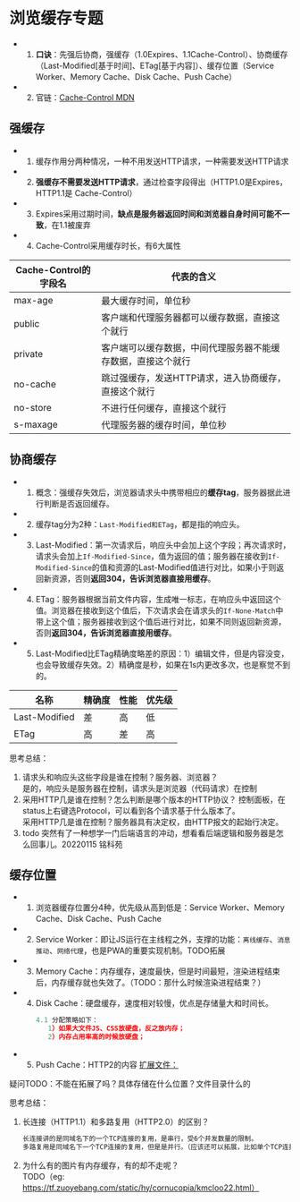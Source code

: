 # 浏览缓存专题
* 1. **口诀**：先强后协商，强缓存（1.0Expires、1.1Cache-Control）、协商缓存（Last-Modified[基于时间]、ETag[基于内容]）、缓存位置（Service Worker、Memory Cache、Disk Cache、Push Cache）
* 2. 官链：[Cache-Control MDN](https://developer.mozilla.org/zh-CN/docs/Web/HTTP/Headers/Cache-Control)
## 强缓存
* 1. 缓存作用分两种情况，一种不用发送HTTP请求，一种需要发送HTTP请求
* 2. **强缓存不需要发送HTTP请求**，通过检查字段得出（HTTP1.0是Expires，HTTP1.1是 Cache-Control）
* 3. Expires采用过期时间，**缺点是服务器返回时间和浏览器自身时间可能不一致**，在1.1被废弃
* 4. Cache-Control采用缓存时长，有6大属性  

| Cache-Control的字段名 | 代表的含义 |  
| --- | --- |
| max-age | 最大缓存时间，单位秒 |
| public | 客户端和代理服务器都可以缓存数据，直接这个就行 |
| private | 客户端可以缓存数据，中间代理服务器不能缓存数据，直接这个就行 |
| no-cache | 跳过强缓存，发送HTTP请求，进入协商缓存，直接这个就行 |
| no-store | 不进行任何缓存，直接这个就行 |
| s-maxage | 代理服务器的缓存时间，单位秒 |

## 协商缓存
* 1. 概念：强缓存失效后，浏览器请求头中携带相应的**缓存tag**，服务器据此进行判断是否返回缓存。
* 2. 缓存tag分为2种：`Last-Modified和ETag`，都是指的响应头。
* 3. Last-Modified：第一次请求后，响应头中会加上这个字段；再次请求时，请求头会加上`If-Modified-Since`，值为返回的值；服务器在接收到`If-Modified-Since`的值和资源的Last-Modified值进行对比，如果小于则返回新资源，否则**返回304，告诉浏览器直接用缓存**。
* 4. ETag：服务器根据当前文件内容，生成唯一标志，在响应头中返回这个值。浏览器在接收到这个值后，下次请求会在请求头的`If-None-Match`中带上这个值；服务器接收到这个值后进行对比，如果不同则返回新资源，否则**返回304，告诉浏览器直接用缓存**。
* 5. Last-Modified比ETag精确度略差的原因：1）编辑文件，但是内容没变，也会导致缓存失效。2）精确度是秒，如果在1s内更改多次，也是察觉不到的。

| 名称 | 精确度 | 性能 | 优先级 | 
| --- | --- | --- | --- |
| Last-Modified | 差 | 高 | 低 |
| ETag | 高 | 差 | 高 |

思考总结：
1. 请求头和响应头这些字段是谁在控制？服务器、浏览器？  
   是的，响应头是服务器在控制，请求头是浏览器（代码请求）在控制
2. 采用HTTP几是谁在控制？怎么判断是哪个版本的HTTP协议？
   控制面板，在status上右键选Protocol，可以看到各个请求基于什么版本了。  
   采用HTTP几是谁在控制？服务器具有决定权，由HTTP报文的起始行决定。
3. todo 突然有了一种想学一门后端语言的冲动，想看看后端逻辑和服务器是怎么回事儿。20220115 铭科苑

## 缓存位置
* 1. 浏览器缓存位置分4种，优先级从高到低是：Service Worker、Memory Cache、Disk Cache、Push Cache
* 2. Service Worker：即让JS运行在主线程之外，支撑的功能：`离线缓存`、`消息推动`、`网络代理`，也是PWA的重要实现机制。TODO拓展
* 3. Memory Cache：内存缓存，速度最快，但是时间最短，渲染进程结束后，内存缓存就也失效了。（TODO：那什么时候渲染进程结束？）
* 4. Disk Cache：硬盘缓存，速度相对较慢，优点是存储量大和时间长。  
      ```js
      4.1 分配策略如下：
         1）如果大文件JS、CSS放硬盘，反之放内存；
         2）内存占用率高的时候放硬盘；
      ```
* 5. Push Cache：HTTP2的内容 [扩展文件：](https://link.juejin.cn/?target=https%3A%2F%2Fjakearchibald.com%2F2017%2Fh2-push-tougher-than-i-thought%2F)

疑问TODO：不能在拓展了吗？具体存储在什么位置？文件目录什么的

思考总结：  
1. 长连接（HTTP1.1）和多路复用（HTTP2.0）的区别？  
   ```js
   长连接讲的是同域名下的一个TCP连接的复用，是串行，受6个并发数量的限制。
   多路复用是同域名下一个TCP连接的复用，但是是并行。（应该还可以拓展，比如单个TCP连接中并行数量的限制）
   ```
2. 为什么有的图片有内存缓存，有的却不走呢？  
   TODO（eg: https://tf.zuoyebang.com/static/hy/cornucopia/kmcloo22.html）


